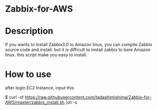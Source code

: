 # Zabbix-for-AWS

# Description
If you wants to install Zabbix3.0 to Amazon linux, you can compile Zabbix source code and install.
but it is difficult to install zabbix to bare Amazon linux.
this script make you easy to install.

# How to use
after login EC2 Instance, input this 

$ curl -sf https://raw.githubusercontent.com/tadashimishima/Zabbix-for-AWS/master/zabbix_install.sh |sh -s
